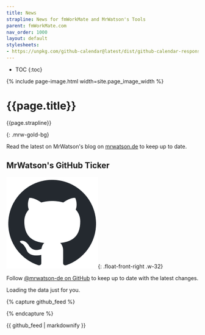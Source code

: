 ```yaml
---
title: News
strapline: News for fmWorkMate and MrWatson's Tools
parent: fmWorkMate.com
nav_order: 1000
layout: default
stylesheets:
- https://unpkg.com/github-calendar@latest/dist/github-calendar-responsive.css
---
```

- TOC
{:toc}

{% include page-image.html width=site.page_image_width %}

# {{page.title}}

{{page.strapline}}

{: .mrw-gold-bg}

Read the latest on MrWatson's blog on [mrwatson.de](https://www.mrwatson.de) to keep up to date.

## MrWatson's GitHub Ticker

[![GitHub](/assets/images/github-mark.png)](https://github.com/mrwatson-de.atom){: .float-front-right .w-32}

Follow [@mrwatson-de on GitHub](https://github.com/mrwatson-de/#:~:text=Russell%20Watson) to keep up to date with the latest changes.

<!-- 
 ! ###############
 ! GitHub Calendar.
 ! ###############
 !-->
 
<script
  src="https://unpkg.com/github-calendar@latest/dist/github-calendar.min.js"
></script>

<div class="fullwidth white-bg">
<div class="calendar">
    <!-- Loading stuff -->
    Loading the data just for you.
</div>
</div>

<script>
  GitHubCalendar(".calendar", "mrwatson-de", { responsive: false, global_stats: false, tooltips: true });
</script>

{% capture github_feed %}

<div 
  data-rss-feed="https://github.com/mrwatson-de.atom"
  data-rss-max="10"
  data-rss-link-titles="false"
  data-rss-title-wrapper="h4"
></div>

{% endcapture %}<section class="fullwidth">{{ github_feed | markdownify }}</section>

<script src="https://cdn.jsdelivr.net/gh/55sketch/simple-rss/simple-rss.js"></script>

<script>
  (function(){
    const rules = [
      { keyword: 'release',    className: 'mrw-green-bg' },
      { keyword: 'issue',    className: 'mrw-orange-bg'   }
    ];

    const feedContainer = document.querySelector('[data-rss-feed]');
    if (!feedContainer) return;  /* nothing to do if missing */

    function highlightByRules(nodes, rules) {
      nodes.forEach(div => {
        const text = div.textContent.toLowerCase();
        rules.forEach(({ keyword, className }) => {
          if (text.includes(keyword.toLowerCase())) {
            div.classList.add(className);
          } else {
            div.classList.remove(className);
          }
        });
      });
    }

    /* helper to grab the current set of feed-item nodes */
    function getFeedNodes() {
      return feedContainer.querySelectorAll('div.js-feed-item-view');
    }

    /* initial pass */
    highlightByRules(getFeedNodes(), rules);

    /* observer + debounce: re-run highlight after 300ms of no mutations */
    let debounceTimer;
    const observer = new MutationObserver(() => {
      clearTimeout(debounceTimer);
      debounceTimer = setTimeout(() => {
        highlightByRules(getFeedNodes(), rules);
      }, 300);
    });

    observer.observe(feedContainer, {
      childList: true,   /* watch for added/removed direct children */
      subtree:   true    /* …and their descendants */
    });

    /* to stop observing later: observer.disconnect(); */
  })();
</script>
